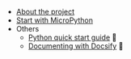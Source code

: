 - [About the project](README.md)
- [Start with MicroPython](micropython.md)
- Others
    - [Python quick start guide](https://matbgn.github.io/skeleton-python/#/README?id=start-a-new-python-project) :snake:
    - [Documenting with Docsify](https://matbgn.github.io/skeleton-python/#/docsify-docs/start-documenting?id=start-documenting-using-docsify) :orange_book:
